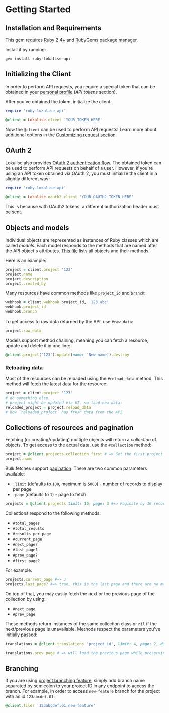 # Getting Started

## Installation and Requirements

This gem requires [Ruby 2.4+](https://www.ruby-lang.org/en/) and [RubyGems package manager](https://rubygems.org/pages/download).

Install it by running:

    gem install ruby-lokalise-api

## Initializing the Client

In order to perform API requests, you require a special token that can be obtained in your [personal profile](https://lokalise.com/profile#apitokens) (*API tokens* section).

After you've obtained the token, initialize the client:

```ruby
require 'ruby-lokalise-api'

@client = Lokalise.client 'YOUR_TOKEN_HERE'
```

Now the `@client` can be used to perform API requests! Learn more about additional options in the [Customizing request section](#customizing-request).

## OAuth 2

Lokalise also provides [OAuth 2 authentication flow](http://docs.lokalise.com/en/articles/5574713-oauth-2). The obtained token can be used to perform API requests on behalf of a user. However, if you're using an API token obtained via OAuth 2, you must initialize the client in a slightly different way:

```ruby
require 'ruby-lokalise-api'

@client = Lokalise.oauth2_client 'YOUR_OAUTH2_TOKEN_HERE'
```

This is because with OAuth2 tokens, a different authorization header must be sent.

## Objects and models

Individual objects are represented as instances of Ruby classes which are called *models*. Each model responds to the methods that are named after the API object's attributes. [This file](https://github.com/lokalise/ruby-lokalise-api/blob/master/lib/ruby-lokalise-api/data/attributes.json) lists all objects and their methods.

Here is an example:

```ruby
project = client.project '123'
project.name
project.description
project.created_by
```

Many resources have common methods like `project_id` and `branch`:

```ruby
webhook = client.webhook project_id, '123.abc'
webhook.project_id
webhook.branch
```

To get access to raw data returned by the API, use `#raw_data`:

```ruby
project.raw_data
```

Models support method chaining, meaning you can fetch a resource, update and delete it in one line:

```ruby
@client.project('123').update(name: 'New name').destroy
```

### Reloading data

Most of the resources can be reloaded using the `#reload_data` method. This method will fetch the latest data for the resource:

```ruby
project = client.project '123'
# do something else...
# project might be updated via UI, so load new data:
reloaded_project = project.reload_data
# now `reloaded_project` has fresh data from the API
```

## Collections of resources and pagination

Fetching (or creating/updating) multiple objects will return a *collection* of objects. To get access to the actual data, use the `#collection` method:

```ruby
project = @client.projects.collection.first # => Get the first project
project.name
```

Bulk fetches support [pagination](https://app.lokalise.com/api2docs/curl/#resource-pagination). There are two common parameters available:

* `:limit` (defaults to `100`, maximum is `5000`) - number of records to display per page
* `:page` (defaults  to `1`) - page to fetch

```ruby
projects = @client.projects limit: 10, page: 3 #=> Paginate by 10 records and fetch the third page
```

Collections respond to the following methods:

* `#total_pages`
* `#total_results`
* `#results_per_page`
* `#current_page`
* `#next_page?`
* `#last_page?`
* `#prev_page?`
* `#first_page?`

For example:

```ruby
projects.current_page #=> 3
projects.last_page? #=> true, this is the last page and there are no more projects available
```

On top of that, you may easily fetch the next or the previous page of the collection by using:

* `#next_page`
* `#prev_page`

These methods return instances of the same collection class or `nil` if the next/previous page is unavailable. Methods respect the parameters you've initially passed:

```ruby
translations = @client.translations 'project_id', limit: 4, page: 2, disable_references: 0 # => we passed three parameters here

translations.prev_page # => will load the previous page while preserving the `limit` and `disable_references` params
```

## Branching

If you are using [project branching feature](https://docs.lokalise.com/en/articles/3391861-project-branching), simply add branch name separated by semicolon to your project ID in any endpoint to access the branch. For example, in order to access `new-feature` branch for the project with an id `123abcdef.01`:

```ruby
@client.files '123abcdef.01:new-feature'
```
